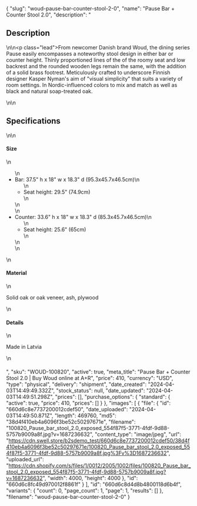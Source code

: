 {
  "slug": "woud-pause-bar-counter-stool-2-0",
  "name": "Pause Bar + Counter Stool 2.0",
  "description": "<h2>Description</h2>\n<!-- split -->\n<p class=\"lead\">From newcomer Danish brand Woud, the dining series Pause easily encompasses a noteworthy stool design in either bar or counter height. Thinly proportioned lines of the of the roomy seat and low backrest and the rounded wooden legs remain the same, with the addition of a solid brass footrest. Meticulously crafted to underscore Finnish designer Kasper Nyman's aim of \"visual simplicity\" that suits a variety of room settings. In Nordic-influenced colors to mix and match as well as black and natural soap-treated oak.</p>\n<!-- split -->\n<h2>Specifications</h2>\n<!-- split -->\n<h4>Size</h4>\n<ul>\n<li>Bar: 37.5\" h x 18\" w x 18.3\" d (95.3x45.7x46.5cm)\n<ul>\n<li>Seat height: 29.5\" (74.9cm)</li>\n</ul>\n</li>\n<li>Counter: 33.6\" h x 18\" w x 18.3\" d (85.3x45.7x46.5cm)\n<ul>\n<li>Seat height: 25.6\" (65cm)</li>\n</ul>\n</li>\n</ul>\n<h4>Material</h4>\n<p>Solid oak or oak veneer, ash, plywood</p>\n<h4>Details</h4>\n<p>Made in Latvia</p>\n<h4></h4>",
  "sku": "WOUD-100820",
  "active": true,
  "meta_title": "Pause Bar + Counter Stool 2.0 | Buy Woud online at A+R",
  "price": 410,
  "currency": "USD",
  "type": "physical",
  "delivery": "shipment",
  "date_created": "2024-04-03T14:49:49.332Z",
  "stock_status": null,
  "date_updated": "2024-04-03T14:49:51.298Z",
  "prices": [],
  "purchase_options": {
    "standard": {
      "active": true,
      "price": 410,
      "prices": []
    }
  },
  "images": [
    {
      "file": {
        "id": "660d6c8e7737200012cdef50",
        "date_uploaded": "2024-04-03T14:49:50.871Z",
        "length": 469760,
        "md5": "38d4f410eb4a6096f3be52c50297671e",
        "filename": "100820_Pause_bar_stool_2.0_exposed_554f87f5-3771-4fdf-9d88-5757b9009a8f.jpg?v=1687236632",
        "content_type": "image/jpeg",
        "url": "https://cdn.swell.store/b2sdemo_test/660d6c8e7737200012cdef50/38d4f410eb4a6096f3be52c50297671e/100820_Pause_bar_stool_2.0_exposed_554f87f5-3771-4fdf-9d88-5757b9009a8f.jpg%3Fv%3D1687236632",
        "uploaded_url": "https://cdn.shopify.com/s/files/1/0012/2005/1002/files/100820_Pause_bar_stool_2.0_exposed_554f87f5-3771-4fdf-9d88-5757b9009a8f.jpg?v=1687236632",
        "width": 4000,
        "height": 4000
      },
      "id": "660d6c8fc49d970012f8861f"
    }
  ],
  "id": "660d6c8d4d8b4800118d6b4f",
  "variants": {
    "count": 0,
    "page_count": 1,
    "page": 1,
    "results": []
  },
  "filename": "woud-pause-bar-counter-stool-2-0"
}